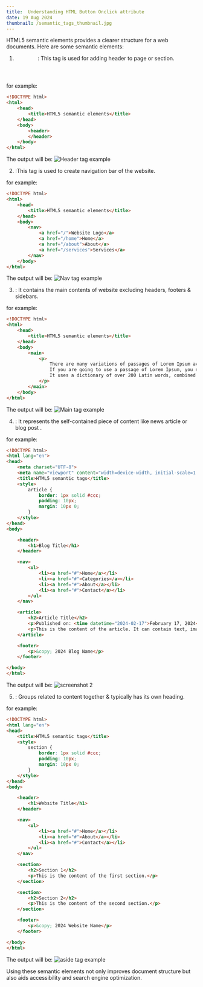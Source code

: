 ```yaml
---
title:  Understanding HTML Button Onclick attribute
date: 19 Aug 2024
thumbnail: /semantic_tags_thumbnail.jpg
---
```


HTML5 semantic elements provides a clearer structure for a web documents. Here are some semantic elements:
1. <header> : This tag is used for adding header to page or section.
for example:
```html
<!DOCTYPE html>
<html>
    <head>
        <title>HTML5 semantic elements</title>
    </head>
    <body>
        <header>
        </header>
    </body>
</html>
```
The output will be:
![Header tag example](/p2s1.png)

2. <nav> :This tag is used to create navigation bar of the website.
for example:
```html
<!DOCTYPE html>
<html>
    <head>
        <title>HTML5 semantic elements</title>
    </head>
    <body>
        <nav>
            <a href="/">Website Logo</a>
            <a href="/home">Home</a>
            <a href="/about">About</a>
            <a href="/services">Services</a>
        </nav>
    </body>
</html>
```
The output will be:
![Nav tag example](/p2s2.png)

3. <main> : It contains the main contents of website excluding headers, footers & sidebars.
for example:
```html
<!DOCTYPE html>
<html>
    <head>
        <title>HTML5 semantic elements</title>
    </head>
    <body>
        <main>
            <p>
                There are many variations of passages of Lorem Ipsum available, but the majority have suffered alteration in some form, by injected humour, or randomised words which don't look even slightly believable. 
                If you are going to use a passage of Lorem Ipsum, you need to be sure there isn't anything embarrassing hidden in the middle of text. All the Lorem Ipsum generators on the Internet tend to repeat predefined chunks as necessary, making this the first true generator on the Internet. 
                It uses a dictionary of over 200 Latin words, combined with a handful of model sentence structures, to generate Lorem Ipsum which looks reasonable. The generated Lorem Ipsum is therefore always free from repetition, injected humour, or non-characteristic words etc.
            </p>
        </main>
    </body>
</html>
```
The output will be:
![Main tag example](/p2s3.png)

4. <article> : It represents the self-contained piece of content like news article or blog post .
for example:
```html
<!DOCTYPE html>
<html lang="en">
<head>
    <meta charset="UTF-8">
    <meta name="viewport" content="width=device-width, initial-scale=1.0">
    <title>HTML5 semantic tags</title>
    <style>
        article {
            border: 1px solid #ccc;
            padding: 10px;
            margin: 10px 0;
        }
    </style>
</head>
<body>

    <header>
        <h1>Blog Title</h1>
    </header>

    <nav>
        <ul>
            <li><a href="#">Home</a></li>
            <li><a href="#">Categories</a></li>
            <li><a href="#">About</a></li>
            <li><a href="#">Contact</a></li>
        </ul>
    </nav>

    <article>
        <h2>Article Title</h2>
        <p>Published on: <time datetime="2024-02-17">February 17, 2024</time></p>
        <p>This is the content of the article. It can contain text, images, and other media elements.</p>
    </article>

    <footer>
        <p>&copy; 2024 Blog Name</p>
    </footer>

</body>
</html>
```
The output will be:
![screenshot 2](/p2s4.png)

5. <section> : Groups related to content together & typically has its own heading.
for example:
```html
<!DOCTYPE html>
<html lang="en">
<head>
    <title>HTML5 semantic tags</title>
    <style>
        section {
            border: 1px solid #ccc;
            padding: 10px;
            margin: 10px 0;
        }
    </style>
</head>
<body>

    <header>
        <h1>Website Title</h1>
    </header>

    <nav>
        <ul>
            <li><a href="#">Home</a></li>
            <li><a href="#">About</a></li>
            <li><a href="#">Contact</a></li>
        </ul>
    </nav>

    <section>
        <h2>Section 1</h2>
        <p>This is the content of the first section.</p>
    </section>

    <section>
        <h2>Section 2</h2>
        <p>This is the content of the second section.</p>
    </section>

    <footer>
        <p>&copy; 2024 Website Name</p>
    </footer>

</body>
</html>
```
The output will be:
![aside tag example](/p2s5.png)

Using these semantic elements not only improves document structure but also aids accessibility and search engine optimization.
